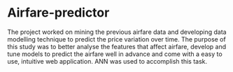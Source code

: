 # Airfare-predictor
The project worked on mining the previous airfare data and developing data modelling technique to predict the price variation over time. The purpose of this study was to better analyse the features that affect airfare, develop and tune models to predict the airfare well in advance and come with a easy to use, intuitive web application. ANN was used to accomplish this task.
